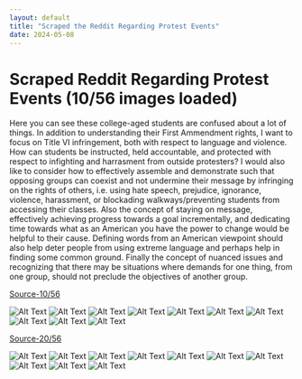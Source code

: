 ```yaml
---
layout: default
title: "Scraped the Reddit Regarding Protest Events"
date: 2024-05-08
---
```


# Scraped Reddit Regarding Protest Events (10/56 images loaded)

Here you can see these college-aged students are confused about a lot of things. In addition to understanding their First Ammendment rights, 
I want to focus on Title VI infringement,
both with respect to language and violence. How can students be instructed, held accountable, and protected with respect to 
infighting and harrasment from outside protesters?
I would also like to consider how to effectively assemble and demonstrate such that opposing groups can coexist and not undermine their message by 
infringing on the rights of others, i.e. using hate speech, prejudice, ignorance, violence, harassment, or blockading 
walkways/preventing students from accessing their classes. Also the concept of staying on message, 
effectively achieving progress towards a goal incrementally, and dedicating time towards what as an 
American you have the power to change would be helpful to their cause. Defining words from an American viewpoint should also help deter people from using extreme language and 
perhaps help in finding some common ground. Finally the concept of nuanced issues and recognizing that there may be situations where demands for one thing, 
from one group, should not preclude the objectives of another group.

[Source-10/56](https://www.reddit.com/r/ucla/comments/1ck66g9/disc_how_do_you_expect_jews_to_act_on_campus/)

<div class="image-column">
    <img src="/images/2024-05-08/growing-up-23.png" alt="Alt Text">
    <img src="/images/2024-05-08/DatElNino.png" alt="Alt Text">
    <img src="/images/2024-05-08/sainagh.png" alt="Alt Text">
    <img src="/images/2024-05-08/gyarifan6.png" alt="Alt Text">
    <img src="/images/2024-05-08/HolstsGholsts.png" alt="Alt Text">
    <img src="/images/2024-05-08/JustiniR.png" alt="Alt Text">
    <img src="/images/2024-05-08/samlet.png" alt="Alt Text">
    <img src="/images/2024-05-08/greens3.png" alt="Alt Text">
    <img src="/images/2024-05-08/green3_2.png" alt="Alt Text">
    <img src="/images/2024-05-08/green3_3.png" alt="Alt Text">
</div>

[Source-20/56](https://www.reddit.com/r/ucla/comments/1ck66g9/disc_how_do_you_expect_jews_to_act_on_campus/)

<div class="image-column">
    <img src="/images/2024-05-08/Cay_Mang.png" alt="Alt Text">
    <img src="/images/2024-05-08/BurgersAndRootbeer.png" alt="Alt Text">
    <img src="/images/2024-05-08/Cay_Mang_2.png" alt="Alt Text">
    <img src="/images/2024-05-08/OppositePerformers.png" alt="Alt Text">
    <img src="/images/2024-05-08/I_Donald_Trump.png" alt="Alt Text">
    <img src="/images/2024-05-08/BruinJedi144.png" alt="Alt Text">
    <img src="/images/2024-05-08/Ramen-Naruto.png" alt="Alt Text">
    <img src="/images/2024-05-08/kayanube.png" alt="Alt Text">
    <img src="/images/2024-05-08/Frostbyter11.png" alt="Alt Text">
    <img src="/images/2024-05-08/Frostbyter11_2.png" alt="Alt Text">
</div>
